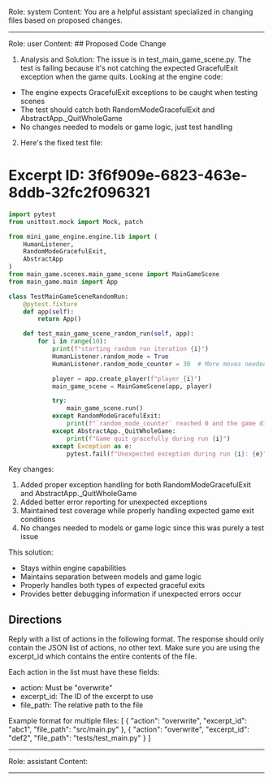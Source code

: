 Role: system
Content: You are a helpful assistant specialized in changing files based on proposed changes.
__________________
Role: user
Content: ## Proposed Code Change
1. Analysis and Solution:
The issue is in test_main_game_scene.py. The test is failing because it's not catching the expected GracefulExit exception when the game quits. Looking at the engine code:
- The engine expects GracefulExit exceptions to be caught when testing scenes
- The test should catch both RandomModeGracefulExit and AbstractApp._QuitWholeGame
- No changes needed to models or game logic, just test handling

2. Here's the fixed test file:

# Excerpt ID: 3f6f909e-6823-463e-8ddb-32fc2f096321
```python main_game/tests/test_main_game_scene.py
import pytest
from unittest.mock import Mock, patch

from mini_game_engine.engine.lib import (
    HumanListener, 
    RandomModeGracefulExit,
    AbstractApp
)
from main_game.scenes.main_game_scene import MainGameScene
from main_game.main import App

class TestMainGameSceneRandomRun:
    @pytest.fixture
    def app(self):
        return App()

    def test_main_game_scene_random_run(self, app):
        for i in range(10):
            print(f"starting random run iteration {i}")
            HumanListener.random_mode = True
            HumanListener.random_mode_counter = 30  # More moves needed for complex battle scene

            player = app.create_player(f"player_{i}")
            main_game_scene = MainGameScene(app, player)

            try:
                main_game_scene.run()
            except RandomModeGracefulExit:
                print(f"`random_mode_counter` reached 0 and the game did not crash. Ending run {i} gracefully")
            except AbstractApp._QuitWholeGame:
                print(f"Game quit gracefully during run {i}")
            except Exception as e:
                pytest.fail(f"Unexpected exception during run {i}: {e}")
```

Key changes:
1. Added proper exception handling for both RandomModeGracefulExit and AbstractApp._QuitWholeGame
2. Added better error reporting for unexpected exceptions
3. Maintained test coverage while properly handling expected game exit conditions
4. No changes needed to models or game logic since this was purely a test issue

This solution:
- Stays within engine capabilities
- Maintains separation between models and game logic
- Properly handles both types of expected graceful exits
- Provides better debugging information if unexpected errors occur

## Directions
Reply with a list of actions in the following format. The response should only contain the JSON list of actions, no other text.
Make sure you are using the excerpt_id which contains the entire contents of the file.

Each action in the list must have these fields:
- action: Must be "overwrite"
- excerpt_id: The ID of the excerpt to use
- file_path: The relative path to the file

Example format for multiple files:
[
    {
        "action": "overwrite",
        "excerpt_id": "abc1",
        "file_path": "src/main.py"
    },
    {
        "action": "overwrite",
        "excerpt_id": "def2",
        "file_path": "tests/test_main.py"
    }
]
__________________
Role: assistant
Content: 
__________________
